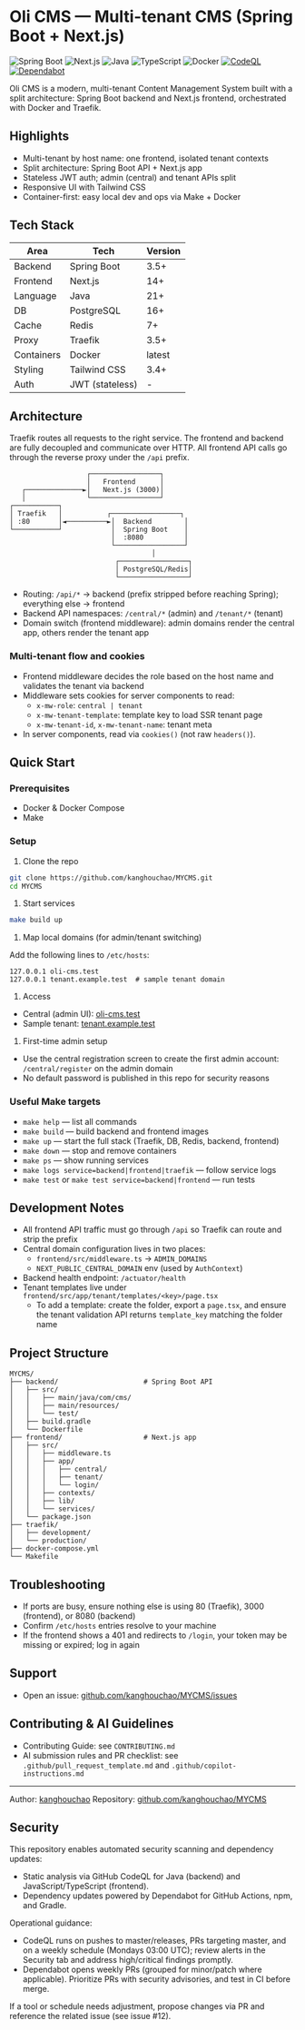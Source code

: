 
# Oli CMS — Multi-tenant CMS (Spring Boot + Next.js)

![Spring Boot](https://img.shields.io/badge/SpringBoot-3.5+-green.svg)
![Next.js](https://img.shields.io/badge/Next.js-14+-blue.svg)
![Java](https://img.shields.io/badge/Java-21+-blue.svg)
![TypeScript](https://img.shields.io/badge/TypeScript-5.0+-blue.svg)
![Docker](https://img.shields.io/badge/Docker-latest-blue.svg)
[![CodeQL](https://github.com/kanghouchao/MYCMS/actions/workflows/codeql.yml/badge.svg)](https://github.com/kanghouchao/MYCMS/actions/workflows/codeql.yml)
[![Dependabot](https://img.shields.io/badge/Dependabot-enabled-brightgreen.svg)](https://github.com/kanghouchao/MYCMS/security/dependabot)

Oli CMS is a modern, multi-tenant Content Management System built with a split architecture: Spring Boot backend and Next.js frontend, orchestrated with Docker and Traefik.

## Highlights

- Multi-tenant by host name: one frontend, isolated tenant contexts
- Split architecture: Spring Boot API + Next.js app
- Stateless JWT auth; admin (central) and tenant APIs split
- Responsive UI with Tailwind CSS
- Container-first: easy local dev and ops via Make + Docker

## Tech Stack

| Area | Tech | Version |
|------|------|---------|
| Backend | Spring Boot | 3.5+ |
| Frontend | Next.js | 14+ |
| Language | Java | 21+ |
| DB | PostgreSQL | 16+ |
| Cache | Redis | 7+ |
| Proxy | Traefik | 3.5+ |
| Containers | Docker | latest |
| Styling | Tailwind CSS | 3.4+ |
| Auth | JWT (stateless) | - |

## Architecture

Traefik routes all requests to the right service. The frontend and backend are fully decoupled and communicate over HTTP. All frontend API calls go through the reverse proxy under the `/api` prefix.

```text
                   ┌─────────────────┐
                   │   Frontend      │
   ┌──────────────►│   Next.js (3000)│
   │               └─────────────────┘
┌───────────┐
│ Traefik   │           ┌─────────────────┐
│ :80       │◄──────────►│  Backend        │
└───────────┘            │  Spring Boot    │
                         │  :8080          │
                         └─────────────────┘
                                   │
                          ┌─────────────────┐
                          │ PostgreSQL/Redis│
                          └─────────────────┘
```

- Routing: `/api/*` → backend (prefix stripped before reaching Spring); everything else → frontend
- Backend API namespaces: `/central/*` (admin) and `/tenant/*` (tenant)
- Domain switch (frontend middleware): admin domains render the central app, others render the tenant app

### Multi-tenant flow and cookies

- Frontend middleware decides the role based on the host name and validates the tenant via backend
- Middleware sets cookies for server components to read:
  - `x-mw-role`: `central | tenant`
  - `x-mw-tenant-template`: template key to load SSR tenant page
  - `x-mw-tenant-id`, `x-mw-tenant-name`: tenant meta
- In server components, read via `cookies()` (not raw `headers()`).

## Quick Start

### Prerequisites

- Docker & Docker Compose
- Make

### Setup

1. Clone the repo

```bash
git clone https://github.com/kanghouchao/MYCMS.git
cd MYCMS
```

1. Start services

```bash
make build up
```

1. Map local domains (for admin/tenant switching)

Add the following lines to `/etc/hosts`:

```text
127.0.0.1 oli-cms.test
127.0.0.1 tenant.example.test  # sample tenant domain
```

1. Access

- Central (admin UI): [oli-cms.test](http://oli-cms.test)
- Sample tenant: [tenant.example.test](http://tenant.example.test)

1. First-time admin setup

- Use the central registration screen to create the first admin account: `/central/register` on the admin domain
- No default password is published in this repo for security reasons

### Useful Make targets

- `make help` — list all commands
- `make build` — build backend and frontend images
- `make up` — start the full stack (Traefik, DB, Redis, backend, frontend)
- `make down` — stop and remove containers
- `make ps` — show running services
- `make logs service=backend|frontend|traefik` — follow service logs
- `make test` or `make test service=backend|frontend` — run tests

## Development Notes

- All frontend API traffic must go through `/api` so Traefik can route and strip the prefix
- Central domain configuration lives in two places:
  - `frontend/src/middleware.ts` → `ADMIN_DOMAINS`
  - `NEXT_PUBLIC_CENTRAL_DOMAIN` env (used by `AuthContext`)
- Backend health endpoint: `/actuator/health`
- Tenant templates live under `frontend/src/app/tenant/templates/<key>/page.tsx`
  - To add a template: create the folder, export a `page.tsx`, and ensure the tenant validation API returns `template_key` matching the folder name

## Project Structure

```text
MYCMS/
├── backend/                     # Spring Boot API
│   ├── src/
│   │   ├── main/java/com/cms/
│   │   ├── main/resources/
│   │   └── test/
│   ├── build.gradle
│   └── Dockerfile
├── frontend/                    # Next.js app
│   ├── src/
│   │   ├── middleware.ts
│   │   ├── app/
│   │   │   ├── central/
│   │   │   ├── tenant/
│   │   │   └── login/
│   │   ├── contexts/
│   │   ├── lib/
│   │   └── services/
│   └── package.json
├── traefik/
│   ├── development/
│   └── production/
├── docker-compose.yml
└── Makefile
```

## Troubleshooting

- If ports are busy, ensure nothing else is using 80 (Traefik), 3000 (frontend), or 8080 (backend)
- Confirm `/etc/hosts` entries resolve to your machine
- If the frontend shows a 401 and redirects to `/login`, your token may be missing or expired; log in again

## Support

- Open an issue: [github.com/kanghouchao/MYCMS/issues](https://github.com/kanghouchao/MYCMS/issues)

## Contributing & AI Guidelines

- Contributing Guide: see `CONTRIBUTING.md`
- AI submission rules and PR checklist: see `.github/pull_request_template.md` and `.github/copilot-instructions.md`

---

Author: [kanghouchao](https://github.com/kanghouchao)
Repository: [github.com/kanghouchao/MYCMS](https://github.com/kanghouchao/MYCMS)

## Security

This repository enables automated security scanning and dependency updates:

- Static analysis via GitHub CodeQL for Java (backend) and JavaScript/TypeScript (frontend).
- Dependency updates powered by Dependabot for GitHub Actions, npm, and Gradle.

Operational guidance:

- CodeQL runs on pushes to master/releases, PRs targeting master, and on a weekly schedule (Mondays 03:00 UTC); review alerts in the Security tab and address high/critical findings promptly.
- Dependabot opens weekly PRs (grouped for minor/patch where applicable). Prioritize PRs with security advisories, and test in CI before merge.

If a tool or schedule needs adjustment, propose changes via PR and reference the related issue (see issue #12).
